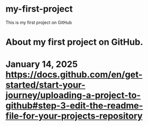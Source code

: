 # my-first-project
This is my first project on GitHub
# About my first project on GitHub.
# January 14, 2025 https://docs.github.com/en/get-started/start-your-journey/uploading-a-project-to-github#step-3-edit-the-readme-file-for-your-projects-repository
